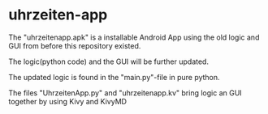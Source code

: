 # uhrzeiten-app

The "uhrzeitenapp.apk" is a installable Android App using the old logic and GUI from before this repository existed.

The logic(python code) and the GUI will be further updated.

The updated logic is found in the "main.py"-file in pure python.

The files "UhrzeitenApp.py" and "uhrzeitenapp.kv" bring logic an GUI together by using Kivy and KivyMD 
